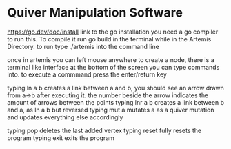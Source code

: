 # Quiver Manipulation Software
https://go.dev/doc/install link to the go installation
you need a go compiler to run this. To compile it run go build in the terminal while in the Artemis Directory. to run type ./artemis into the command line

once in artemis you can left mouse anywhere to create a node, 
there is a terminal like interface at the bottom of the screen 
you can type commands into. to execute a commmand press the enter/return key

typing ln a b creates a link between a and b, 
    you should see an arrow drawn from a->b after executing it. 
    the number beside the arrow indicates the amount of arrows between the points
typing lnr a b creates a link between b and a, 
    as ln a b but reversed
typing mut a mutates a as a quiver mutation and updates everything else accordingly

typing pop deletes the last added vertex
typing reset fully resets the program
typing exit exits the program

